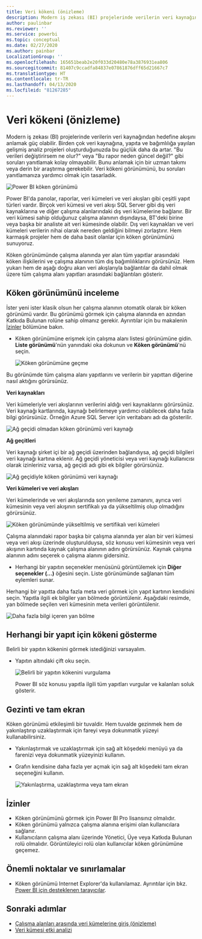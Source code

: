 ```yaml
---
title: Veri kökeni (önizleme)
description: Modern iş zekası (BI) projelerinde verilerin veri kaynağından hedefine akışı birçok müşteri için önemli güçlüklerden biridir.
author: paulinbar
ms.reviewer: ''
ms.service: powerbi
ms.topic: conceptual
ms.date: 02/27/2020
ms.author: painbar
LocalizationGroup: ''
ms.openlocfilehash: 165651beab2e20f033d20480e78a3876931ea806
ms.sourcegitcommit: 81407c9ccadfa84837e07861876dff65d21667c7
ms.translationtype: HT
ms.contentlocale: tr-TR
ms.lasthandoff: 04/13/2020
ms.locfileid: "81267285"
---
```

# <a name="data-lineage-preview"></a>Veri kökeni (önizleme)
Modern iş zekası (BI) projelerinde verilerin veri kaynağından hedefine akışını anlamak güç olabilir. Birden çok veri kaynağına, yapıta ve bağımlılığa yayılan gelişmiş analiz projeleri oluşturduğunuzda bu güçlük daha da artar. "Bu verileri değiştirirsem ne olur?" veya "Bu rapor neden güncel değil?" gibi soruları yanıtlamak kolay olmayabilir. Bunu anlamak için bir uzman takımı veya derin bir araştırma gerekebilir. Veri kökeni görünümünü, bu soruları yanıtlamanıza yardımcı olmak için tasarladık.

![Power BI köken görünümü](media/service-data-lineage/service-data-lineage-view.png)
 
Power BI'da panolar, raporlar, veri kümeleri ve veri akışları gibi çeşitli yapıt türleri vardır. Birçok veri kümesi ve veri akışı SQL Server gibi dış veri kaynaklarına ve diğer çalışma alanlarındaki dış veri kümelerine bağlanır. Bir veri kümesi sahip olduğunuz çalışma alanının dışındaysa, BT'deki birine veya başka bir analiste ait veri kümesinde olabilir. Dış veri kaynakları ve veri kümeleri verilerin nihai olarak nereden geldiğini bilmeyi zorlaştırır. Hem karmaşık projeler hem de daha basit olanlar için köken görünümünü sunuyoruz.

Köken görünümünde çalışma alanında yer alan tüm yapıtlar arasındaki köken ilişkilerini ve çalışma alanının tüm dış bağımlılıklarını görürsünüz. Hem yukarı hem de aşağı doğru akan veri akışlarıyla bağlantılar da dahil olmak üzere tüm çalışma alanı yapıtları arasındaki bağlantıları gösterir.

## <a name="explore-lineage-view"></a>Köken görünümünü inceleme

İster yeni ister klasik olsun her çalışma alanının otomatik olarak bir köken görünümü vardır. Bu görünümü görmek için çalışma alanında en azından Katkıda Bulunan rolüne sahip olmanız gerekir. Ayrıntılar için bu makalenin [İzinler](#permissions) bölümüne bakın.

* Köken görünümüne erişmek için çalışma alanı listesi görünümüne gidin. **Liste görünümü**'nün yanındaki oka dokunun ve **Köken görünümü**'nü seçin.

   ![Köken görünümüne geçme](media/service-data-lineage/service-data-lineage-view-select.png)

Bu görünümde tüm çalışma alanı yapıtlarını ve verilerin bir yapıttan diğerine nasıl aktığını görürsünüz.

**Veri kaynakları**

Veri kümeleriyle veri akışlarının verilerini aldığı veri kaynaklarını görürsünüz. Veri kaynağı kartlarında, kaynağı belirlemeye yardımcı olabilecek daha fazla bilgi görürsünüz. Örneğin Azure SQL Server için veritabanı adı da gösterilir.

![Ağ geçidi olmadan köken görünümü veri kaynağı](media/service-data-lineage/service-data-lineage-data-source-card.png)
 
**Ağ geçitleri**

Veri kaynağı şirket içi bir ağ geçidi üzerinden bağlandıysa, ağ geçidi bilgileri veri kaynağı kartına eklenir. Ağ geçidi yöneticisi veya veri kaynağı kullanıcısı olarak izinleriniz varsa, ağ geçidi adı gibi ek bilgiler görürsünüz.

![Ağ geçidiyle köken görünümü veri kaynağı](media/service-data-lineage/service-data-lineage-data-gateway-card.png)

**Veri kümeleri ve veri akışları**
 
Veri kümelerinde ve veri akışlarında son yenileme zamanını, ayrıca veri kümesinin veya veri akışının sertifikalı ya da yükseltilmiş olup olmadığını görürsünüz.

![Köken görünümünde yükseltilmiş ve sertifikalı veri kümeleri](media/service-data-lineage/service-data-lineage-promoted-certified.png)
 
Çalışma alanındaki rapor başka bir çalışma alanında yer alan bir veri kümesi veya veri akışı üzerinde oluşturulduysa, söz konusu veri kümesinin veya veri akışının kartında kaynak çalışma alanının adını görürsünüz. Kaynak çalışma alanının adını seçerek o çalışma alanını gidersiniz.

* Herhangi bir yapıtın seçenekler menüsünü görüntülemek için **Diğer seçenekler (...)** öğesini seçin. Liste görünümünde sağlanan tüm eylemleri sunar.

Herhangi bir yapıtta daha fazla meta veri görmek için yapıt kartının kendisini seçin. Yapıtla ilgili ek bilgiler yan bölmede görüntülenir. Aşağıdaki resimde, yan bölmede seçilen veri kümesinin meta verileri görüntülenir.

![Daha fazla bilgi içeren yan bölme](media/service-data-lineage/service-data-lineage-side-pane.png)
 
## <a name="show-lineage-for-any-artifact"></a>Herhangi bir yapıt için kökeni gösterme 

Belirli bir yapıtın kökenini görmek istediğinizi varsayalım.

* Yapıtın altındaki çift oku seçin.

   ![Belirli bir yapıtın kökenini vurgulama](media/service-data-lineage/service-data-lineage-specific-artifact.png)

   Power BI söz konusu yapıtla ilgili tüm yapıtları vurgular ve kalanları soluk gösterir. 

## <a name="navigation-and-full-screen"></a>Gezinti ve tam ekran 

Köken görünümü etkileşimli bir tuvaldir. Hem tuvalde gezinmek hem de yakınlaştırıp uzaklaştırmak için fareyi veya dokunmatik yüzeyi kullanabilirsiniz.

* Yakınlaştırmak ve uzaklaştırmak için sağ alt köşedeki menüyü ya da farenizi veya dokunmatik yüzeyinizi kullanın.
* Grafın kendisine daha fazla yer açmak için sağ alt köşedeki tam ekran seçeneğini kullanın. 

    ![Yakınlaştırma, uzaklaştırma veya tam ekran](media/service-data-lineage/service-data-lineage-zoom.png)

## <a name="permissions"></a>İzinler

* Köken görünümünü görmek için Power BI Pro lisansınız olmalıdır.
* Köken görünümü yalnızca çalışma alanına erişimi olan kullanıcılara sağlanır.
* Kullanıcıların çalışma alanı üzerinde Yönetici, Üye veya Katkıda Bulunan rolü olmalıdır. Görüntüleyici rolü olan kullanıcılar köken görünümüne geçemez.


## <a name="considerations-and-limitations"></a>Önemli noktalar ve sınırlamalar

- Köken görünümü Internet Explorer'da kullanılamaz. Ayrıntılar için bkz. [Power BI için desteklenen tarayıcılar](../power-bi-browsers.md).

## <a name="next-steps"></a>Sonraki adımlar

* [Çalışma alanları arasında veri kümelerine giriş (önizleme)](../service-datasets-across-workspaces.md)
* [Veri kümesi etki analizi](service-dataset-impact-analysis.md)
